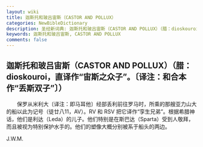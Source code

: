 ```yaml
---
layout: wiki
title: 迦斯托和玻吕宙斯（CASTOR AND POLLUX）
categories: NewBibleDictionary
description: 圣经新词典: 迦斯托和玻吕宙斯（CASTOR AND POLLUX）（腊：dioskouroi，直译作“宙斯之众子”
keywords: 迦斯托和玻吕宙斯, CASTOR AND POLLUX
comments: false
---
```


## 迦斯托和玻吕宙斯（CASTOR AND POLLUX）（腊：dioskouroi，直译作“宙斯之众子”。〔译注：和合本作“丢斯双子”〕）

　　保罗从米利大〔译注：即马耳他〕经部丢利前往罗马时，所乘的那艘亚力山大的船以此为记号（徒廿八11，AV）。RV 和 RSV 把它译作“孪生兄弟”。根据希腊神话，他们是利达（Leda）的儿子。他们特别是在斯巴达（Sparta）受到人敬拜，而且被视为特别保护水手的。他们的塑像大概分别被系于船头的两边。

J.W.M.






